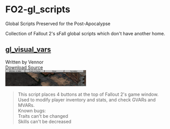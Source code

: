 # FO2-gl_scripts
Global Scripts Preserved for the Post-Apocalypse

Collection of Fallout 2's sFall global scripts which don't have another home.

## [gl_visual_vars](docs/gl_visual_vars-docs/#gl_visual_vars)  
Written by Vennor  
[Download Source](gl_visual_vars/)  
<img src="docs/gl_visual_vars-docs/ScreenShot%20-%20gl_visual_vars%20buttons.png" alt="Buttons menu" width="50%"/>
> This script places 4 buttons at the top of Fallout 2's game window.  
> Used to modify player inventory and stats, and check GVARs and MVARs.  
Known bugs:  
> Traits can't be changed  
> Skills can't be decreased
